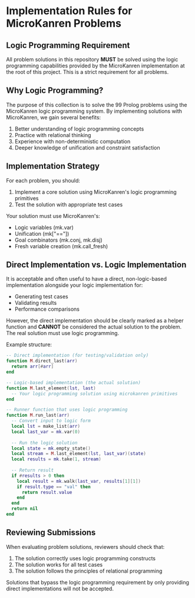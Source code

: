 # Implementation Rules for MicroKanren Problems

## Logic Programming Requirement

All problem solutions in this repository **MUST** be solved using the logic programming capabilities provided by the MicroKanren implementation at the root of this project. This is a strict requirement for all problems.

## Why Logic Programming?

The purpose of this collection is to solve the 99 Prolog problems using the MicroKanren logic programming system. By implementing solutions with MicroKanren, we gain several benefits:

1. Better understanding of logic programming concepts
2. Practice with relational thinking
3. Experience with non-deterministic computation
4. Deeper knowledge of unification and constraint satisfaction

## Implementation Strategy

For each problem, you should:

1. Implement a core solution using MicroKanren's logic programming primitives
2. Test the solution with appropriate test cases

Your solution must use MicroKanren's:
- Logic variables (mk.var)
- Unification (mk["=="])
- Goal combinators (mk.conj, mk.disj)
- Fresh variable creation (mk.call_fresh)

## Direct Implementation vs. Logic Implementation

It is acceptable and often useful to have a direct, non-logic-based implementation alongside your logic implementation for:

- Generating test cases
- Validating results
- Performance comparisons

However, the direct implementation should be clearly marked as a helper function and **CANNOT** be considered the actual solution to the problem. The real solution must use logic programming.

Example structure:
```lua
-- Direct implementation (for testing/validation only)
function M.direct_last(arr)
  return arr[#arr]
end

-- Logic-based implementation (the actual solution)
function M.last_element(lst, last)
  -- Your logic programming solution using microkanren primitives
end

-- Runner function that uses logic programming
function M.run_last(arr)
  -- Convert input to logic form
  local lst = make_list(arr)
  local last_var = mk.var(0)
  
  -- Run the logic solution
  local state = mk.empty_state()
  local stream = M.last_element(lst, last_var)(state)
  local results = mk.take(1, stream)
  
  -- Return result
  if #results > 0 then
    local result = mk.walk(last_var, results[1][1])
    if result.type == "val" then
      return result.value
    end
  end
  return nil
end
```

## Reviewing Submissions

When evaluating problem solutions, reviewers should check that:
1. The solution correctly uses logic programming constructs
2. The solution works for all test cases
3. The solution follows the principles of relational programming

Solutions that bypass the logic programming requirement by only providing direct implementations will not be accepted.